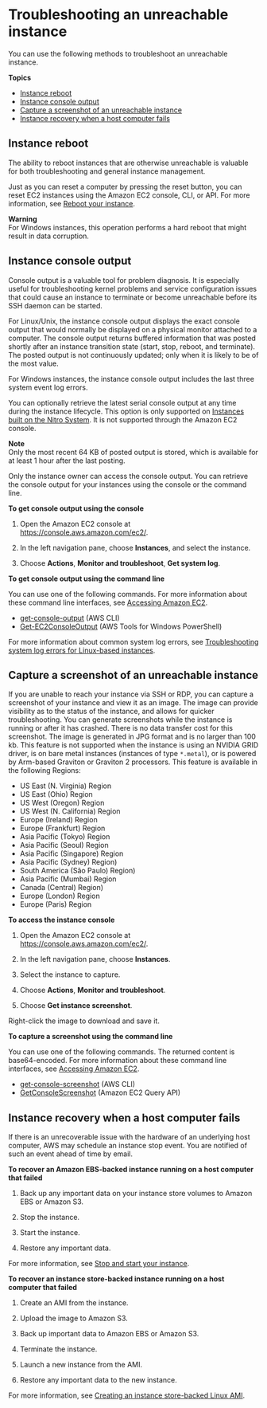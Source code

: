 # Troubleshooting an unreachable instance<a name="instance-console"></a>

You can use the following methods to troubleshoot an unreachable instance\.

**Topics**
+ [Instance reboot](#instance-console-rebooting)
+ [Instance console output](#instance-console-console-output)
+ [Capture a screenshot of an unreachable instance](#instance-console-screenshot)
+ [Instance recovery when a host computer fails](#instance-machine-failure)

## Instance reboot<a name="instance-console-rebooting"></a>

The ability to reboot instances that are otherwise unreachable is valuable for both troubleshooting and general instance management\.

 Just as you can reset a computer by pressing the reset button, you can reset EC2 instances using the Amazon EC2 console, CLI, or API\. For more information, see [Reboot your instance](ec2-instance-reboot.md)\. 

**Warning**  
For Windows instances, this operation performs a hard reboot that might result in data corruption\. 

## Instance console output<a name="instance-console-console-output"></a>

Console output is a valuable tool for problem diagnosis\. It is especially useful for troubleshooting kernel problems and service configuration issues that could cause an instance to terminate or become unreachable before its SSH daemon can be started\. 

For Linux/Unix, the instance console output displays the exact console output that would normally be displayed on a physical monitor attached to a computer\. The console output returns buffered information that was posted shortly after an instance transition state \(start, stop, reboot, and terminate\)\. The posted output is not continuously updated; only when it is likely to be of the most value\.

For Windows instances, the instance console output includes the last three system event log errors\.

You can optionally retrieve the latest serial console output at any time during the instance lifecycle\. This option is only supported on [Instances built on the Nitro System](instance-types.md#ec2-nitro-instances)\. It is not supported through the Amazon EC2 console\.

**Note**  
Only the most recent 64 KB of posted output is stored, which is available for at least 1 hour after the last posting\.

Only the instance owner can access the console output\. You can retrieve the console output for your instances using the console or the command line\.

**To get console output using the console**

1. Open the Amazon EC2 console at [https://console\.aws\.amazon\.com/ec2/](https://console.aws.amazon.com/ec2/)\.

1. In the left navigation pane, choose **Instances**, and select the instance\.

1. Choose **Actions**, **Monitor and troubleshoot**, **Get system log**\.

**To get console output using the command line**

You can use one of the following commands\. For more information about these command line interfaces, see [Accessing Amazon EC2](concepts.md#access-ec2)\.
+ [get\-console\-output](https://docs.aws.amazon.com/cli/latest/reference/ec2/get-console-output.html) \(AWS CLI\)
+ [Get\-EC2ConsoleOutput](https://docs.aws.amazon.com/powershell/latest/reference/items/Get-EC2ConsoleOutput.html) \(AWS Tools for Windows PowerShell\)

For more information about common system log errors, see [Troubleshooting system log errors for Linux\-based instances](TroubleshootingInstances.md#system-log-errors-linux)\.

## Capture a screenshot of an unreachable instance<a name="instance-console-screenshot"></a>

If you are unable to reach your instance via SSH or RDP, you can capture a screenshot of your instance and view it as an image\. The image can provide visibility as to the status of the instance, and allows for quicker troubleshooting\. You can generate screenshots while the instance is running or after it has crashed\. There is no data transfer cost for this screenshot\. The image is generated in JPG format and is no larger than 100 kb\. This feature is not supported when the instance is using an NVIDIA GRID driver, is on bare metal instances \(instances of type `*.metal`\), or is powered by Arm\-based Graviton or Graviton 2 processors\. This feature is available in the following Regions: 
+ US East \(N\. Virginia\) Region
+ US East \(Ohio\) Region
+ US West \(Oregon\) Region
+ US West \(N\. California\) Region
+ Europe \(Ireland\) Region
+ Europe \(Frankfurt\) Region
+  Asia Pacific \(Tokyo\) Region
+ Asia Pacific \(Seoul\) Region
+ Asia Pacific \(Singapore\) Region
+ Asia Pacific \(Sydney\) Region\)
+ South America \(São Paulo\) Region\)
+ Asia Pacific \(Mumbai\) Region
+ Canada \(Central\) Region\)
+ Europe \(London\) Region
+ Europe \(Paris\) Region

**To access the instance console**

1. Open the Amazon EC2 console at [https://console\.aws\.amazon\.com/ec2/](https://console.aws.amazon.com/ec2/)\.

1. In the left navigation pane, choose **Instances**\.

1. Select the instance to capture\.

1. Choose **Actions**, **Monitor and troubleshoot**\.

1. Choose **Get instance screenshot**\.

Right\-click the image to download and save it\.

**To capture a screenshot using the command line**

You can use one of the following commands\. The returned content is base64\-encoded\. For more information about these command line interfaces, see [Accessing Amazon EC2](concepts.md#access-ec2)\.
+ [get\-console\-screenshot](https://docs.aws.amazon.com/cli/latest/reference/ec2/get-console-screenshot.html) \(AWS CLI\)
+ [GetConsoleScreenshot](https://docs.aws.amazon.com/AWSEC2/latest/APIReference/ApiReference-query-GetConsoleScreenshot.html) \(Amazon EC2 Query API\)

## Instance recovery when a host computer fails<a name="instance-machine-failure"></a>

If there is an unrecoverable issue with the hardware of an underlying host computer, AWS may schedule an instance stop event\. You are notified of such an event ahead of time by email\.

**To recover an Amazon EBS\-backed instance running on a host computer that failed**

1. Back up any important data on your instance store volumes to Amazon EBS or Amazon S3\.

1. Stop the instance\.

1. Start the instance\.

1. Restore any important data\.

For more information, see [Stop and start your instance](Stop_Start.md)\.

**To recover an instance store\-backed instance running on a host computer that failed**

1. Create an AMI from the instance\.

1. Upload the image to Amazon S3\.

1. Back up important data to Amazon EBS or Amazon S3\.

1. Terminate the instance\.

1. Launch a new instance from the AMI\.

1. Restore any important data to the new instance\.

For more information, see [Creating an instance store\-backed Linux AMI](creating-an-ami-instance-store.md)\.